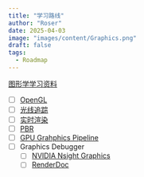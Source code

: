 ```yaml
---
title: "学习路线"
author: "Roser"
date: 2025-04-03
image: "images/content/Graphics.png"
draft: false
tags:
  - Roadmap
---
```

[图形学学习资料](https://gist.github.com/notnotrobby/ceef71527b4f15869133ba7b397912e9)

- [ ] [OpenGL](https://learnopengl.com/)
- [ ] [光线追踪](https://raytracing.github.io/)
- [ ] [实时渲染](https://realtimerendering.com/)
- [ ] [PBR](https://google.github.io/filament/Filament.md.html)
- [ ] [GPU Grahphics Pipeline](https://fgiesen.wordpress.com/2011/07/09/a-trip-through-the-graphics-pipeline-2011-index/)
- [ ] Graphics Debugger
	- [ ] [NVIDIA Nsight Graphics](https://developer.nvidia.com/nsight-graphics)
	- [ ] [RenderDoc](https://renderdoc.org/)
